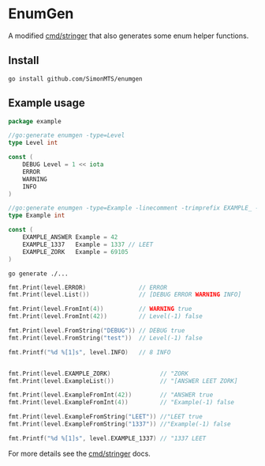 # EnumGen

A modified [cmd/stringer][1] that also generates some enum helper functions.

## Install
```
go install github.com/SimonMTS/enumgen
```

## Example usage

```go
package example

//go:generate enumgen -type=Level
type Level int

const (
	DEBUG Level = 1 << iota
	ERROR
	WARNING
	INFO
)

//go:generate enumgen -type=Example -linecomment -trimprefix EXAMPLE_ --prefixfuncs
type Example int

const (
	EXAMPLE_ANSWER Example = 42
	EXAMPLE_1337   Example = 1337 // LEET
	EXAMPLE_ZORK   Example = 69105
)
```

```
go generate ./...
```

```go
fmt.Print(level.ERROR)               // ERROR
fmt.Print(level.List())              // [DEBUG ERROR WARNING INFO]

fmt.Print(level.FromInt(4))          // WARNING true
fmt.Print(level.FromInt(42))         // Level(-1) false

fmt.Print(level.FromString("DEBUG")) // DEBUG true
fmt.Print(level.FromString("test"))  // Level(-1) false

fmt.Printf("%d %[1]s", level.INFO)   // 8 INFO


fmt.Print(level.EXAMPLE_ZORK)              // "ZORK
fmt.Print(level.ExampleList())             // "[ANSWER LEET ZORK]

fmt.Print(level.ExampleFromInt(42))        // "ANSWER true
fmt.Print(level.ExampleFromInt(4))         // "Example(-1) false

fmt.Print(level.ExampleFromString("LEET")) //"LEET true
fmt.Print(level.ExampleFromString("1337")) //"Example(-1) false

fmt.Printf("%d %[1]s", level.EXAMPLE_1337) // "1337 LEET
```

For more details see the [cmd/stringer][1] docs.


[1]: https://pkg.go.dev/golang.org/x/tools@v0.17.0/cmd/stringer
